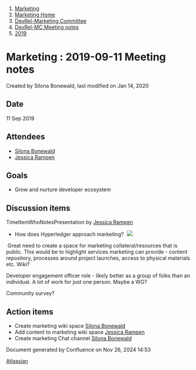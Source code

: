 1. [Marketing](index.html)
2. [Marketing Home](Marketing-Home_19169291.html)
3. [DevRel-Marketing Committee](DevRel-Marketing-Committee_19175125.html)
4. [DevRel-MC Meeting notes](DevRel-MC-Meeting-notes_19175124.html)
5. [2019](2019_19175097.html)

# Marketing : 2019-09-11 Meeting notes

Created by Silona Bonewald, last modified on Jan 14, 2020

## Date

11 Sep 2019

## Attendees

- [Silona Bonewald](https://lf-hyperledger.atlassian.net/wiki/people/712020:60ad7903-c627-4d15-ac02-e45d3098bd8e?ref=confluence)
- [Jessica Rampen](https://lf-hyperledger.atlassian.net/wiki/people/5c2e4c479bcfd72df10109cc?ref=confluence)

## Goals

- Grow and nurture developer ecosystem

## Discussion items

TimeItemWhoNotesPresentation by [Jessica Rampen](https://lf-hyperledger.atlassian.net/wiki/people/5c2e4c479bcfd72df10109cc?ref=confluence)

- How does Hyperledger approach marketing?  [![](plugins/servlet/confluence/placeholder/unknown-macro)](https://docs.google.com/presentation/d/1G-x8afqOVPDc0jppoU1dOLqpLtODOC3b6n6ZDV504bc/edit)
  

 Great need to create a space for marketing collateral/resources that is public. This would be to highlight services marketing can provide - content repository, processes around project launches, access to physical materials etc. Wiki?

Developer engagement officer role - likely better as a group of folks than an individual. A lot of work for just one person. Maybe a WG?

Community survey?

## Action items

- Create marketing wiki space [Silona Bonewald](https://lf-hyperledger.atlassian.net/wiki/people/712020:60ad7903-c627-4d15-ac02-e45d3098bd8e?ref=confluence)
- Add content to marketing wiki space [Jessica Rampen](https://lf-hyperledger.atlassian.net/wiki/people/5c2e4c479bcfd72df10109cc?ref=confluence)
- Create marketing Chat channel [Silona Bonewald](https://lf-hyperledger.atlassian.net/wiki/people/712020:60ad7903-c627-4d15-ac02-e45d3098bd8e?ref=confluence)

Document generated by Confluence on Nov 26, 2024 14:53

[Atlassian](http://www.atlassian.com/)
